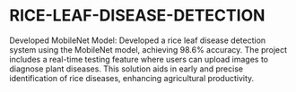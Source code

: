 # RICE-LEAF-DISEASE-DETECTION
Developed MobileNet Model: Developed a rice leaf disease detection system using the MobileNet model,
achieving 98.6% accuracy. The project includes a real-time testing feature where users can upload images to
diagnose plant diseases. This solution aids in early and precise identification of rice diseases, enhancing agricultural
productivity.
